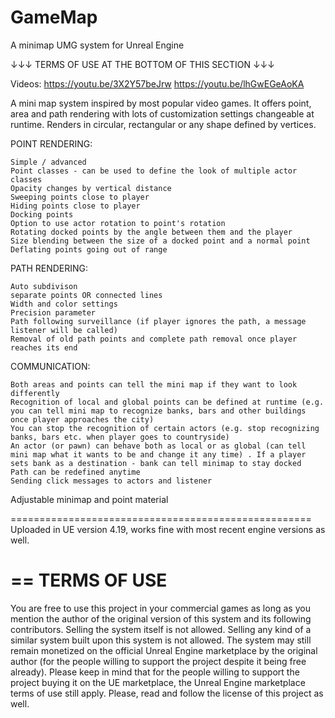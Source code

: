 # GameMap
A minimap UMG system for Unreal Engine

↓↓↓ TERMS OF USE AT THE BOTTOM OF THIS SECTION ↓↓↓

Videos: 
https://youtu.be/3X2Y57beJrw
https://youtu.be/lhGwEGeAoKA

A mini map system inspired by most popular video games. It offers point, area and path rendering with lots of customization settings changeable at runtime. Renders in circular, rectangular or any shape defined by vertices.

POINT RENDERING:

    Simple / advanced
    Point classes - can be used to define the look of multiple actor classes
    Opacity changes by vertical distance
    Sweeping points close to player
    Hiding points close to player
    Docking points
    Option to use actor rotation to point's rotation
    Rotating docked points by the angle between them and the player
    Size blending between the size of a docked point and a normal point
    Deflating points going out of range

PATH RENDERING:

    Auto subdivison
    separate points OR connected lines
    Width and color settings
    Precision parameter
    Path following surveillance (if player ignores the path, a message listener will be called)
    Removal of old path points and complete path removal once player reaches its end

COMMUNICATION:

    Both areas and points can tell the mini map if they want to look differently
    Recognition of local and global points can be defined at runtime (e.g. you can tell mini map to recognize banks, bars and other buildings once player approaches the city)
    You can stop the recognition of certain actors (e.g. stop recognizing banks, bars etc. when player goes to countryside)
    An actor (or pawn) can behave both as local or as global (can tell mini map what it wants to be and change it any time) . If a player sets bank as a destination - bank can tell minimap to stay docked
    Path can be redefined anytime
    Sending click messages to actors and listener

Adjustable minimap and point material

====================================================
Uploaded in UE version 4.19, works fine with most recent engine versions as well.

==
TERMS OF USE
==
You are free to use this project in your commercial games as long as you mention the author of the original version of this system and its following contributors. Selling the system itself is not allowed. Selling any kind of a similar system built upon this system is not allowed. The system may still remain monetized on the official Unreal Engine marketplace by the original author (for the people willing to support the project despite it being free already). Please keep in mind that for the people willing to support the project buying it on the UE marketplace, the Unreal Engine marketplace terms of use still apply. Please, read and follow the license of this project as well.
